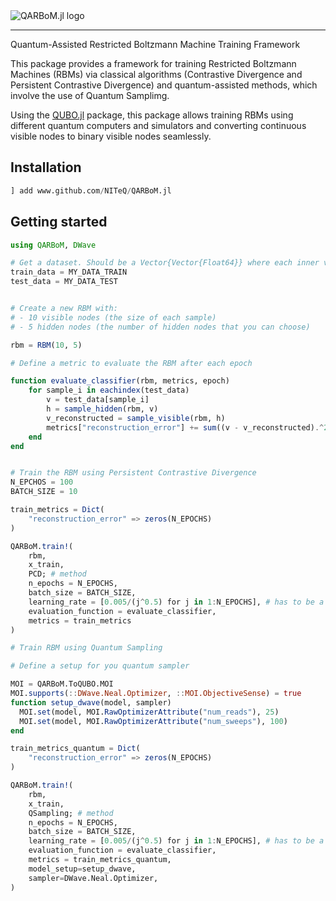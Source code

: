 
<picture>
  <source media="(prefers-color-scheme: light)" srcset="./assets/logo-light.svg">
  <source media="(prefers-color-scheme: dark)" srcset="./assets/logo-dark.svg">
  <img alt="QARBoM.jl logo">
</picture>

---

Quantum-Assisted Restricted Boltzmann Machine Training Framework

This package provides a framework for training Restricted Boltzmann Machines (RBMs) via classical algorithms (Contrastive Divergence and Persistent Contrastive Divergence) and quantum-assisted methods, which involve the use of Quantum Samplimg.

Using the [QUBO.jl](https://github.com/JuliaQUBO/QUBO.jl) package, this package allows training RBMs using different quantum computers and simulators and converting continuous visible nodes to binary visible nodes seamlessly. 

## Installation

```julia
] add www.github.com/NITeQ/QARBoM.jl
```

## Getting started

```julia
using QARBoM, DWave

# Get a dataset. Should be a Vector{Vector{Float64}} where each inner vector is a sample.
train_data = MY_DATA_TRAIN
test_data = MY_DATA_TEST


# Create a new RBM with:
# - 10 visible nodes (the size of each sample)
# - 5 hidden nodes (the number of hidden nodes that you can choose)

rbm = RBM(10, 5)

# Define a metric to evaluate the RBM after each epoch

function evaluate_classifier(rbm, metrics, epoch)
    for sample_i in eachindex(test_data)
        v = test_data[sample_i]
        h = sample_hidden(rbm, v)
        v_reconstructed = sample_visible(rbm, h)
        metrics["reconstruction_error"] += sum((v - v_reconstructed).^2) / length(test_data)
    end
end


# Train the RBM using Persistent Contrastive Divergence
N_EPCHOS = 100
BATCH_SIZE = 10

train_metrics = Dict(
    "reconstruction_error" => zeros(N_EPOCHS)
)

QARBoM.train!(
    rbm, 
    x_train, 
    PCD; # method
    n_epochs = N_EPOCHS, 
    batch_size = BATCH_SIZE, 
    learning_rate = [0.005/(j^0.5) for j in 1:N_EPOCHS], # has to be a vector of the same length as n_epochs
    evaluation_function = evaluate_classifier,
    metrics = train_metrics
)

# Train RBM using Quantum Sampling

# Define a setup for you quantum sampler

MOI = QARBoM.ToQUBO.MOI
MOI.supports(::DWave.Neal.Optimizer, ::MOI.ObjectiveSense) = true
function setup_dwave(model, sampler)
  MOI.set(model, MOI.RawOptimizerAttribute("num_reads"), 25)
  MOI.set(model, MOI.RawOptimizerAttribute("num_sweeps"), 100)
end

train_metrics_quantum = Dict(
    "reconstruction_error" => zeros(N_EPOCHS)
)

QARBoM.train!(
    rbm, 
    x_train, 
    QSampling; # method
    n_epochs = N_EPOCHS, 
    batch_size = BATCH_SIZE, 
    learning_rate = [0.005/(j^0.5) for j in 1:N_EPOCHS], # has to be a vector of the same length as n_epochs
    evaluation_function = evaluate_classifier,
    metrics = train_metrics_quantum,
    model_setup=setup_dwave,
    sampler=DWave.Neal.Optimizer,
)
